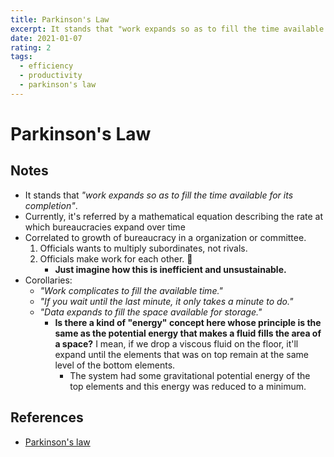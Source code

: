 ```yaml
---
title: Parkinson's Law
excerpt: It stands that "work expands so as to fill the time available for its completion".
date: 2021-01-07
rating: 2
tags:
  - efficiency
  - productivity
  - parkinson's law
---
```


# Parkinson's Law

## Notes

- It stands that _"work expands so as to fill the time available for its completion"_.
- Currently, it's referred by a mathematical equation describing the rate at which bureaucracies expand over time
- Correlated to growth of bureaucracy in a organization or committee.
  1. Officials wants to multiply subordinates, not rivals.
  2. Officials make work for each other. 🤦
     - **Just imagine how this is inefficient and unsustainable.**
- Corollaries:
  - _"Work complicates to fill the available time."_
  - _"If you wait until the last minute, it only takes a minute to do."_
  - _"Data expands to fill the space available for storage."_
    - **Is there a kind of "energy" concept here whose principle is the same as the potential energy that makes a fluid fills the area of a space?** I mean, if we drop a viscous fluid on the floor, it'll expand until the elements that was on top remain at the same level of the bottom elements.
      - The system had some gravitational potential energy of the top elements and this energy was reduced to a minimum.

## References

- [Parkinson's law](https://en.wikipedia.org/wiki/Parkinson%27s_law)
